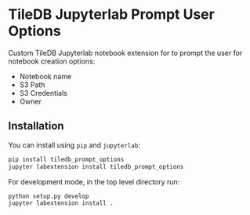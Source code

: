 # TileDB Jupyterlab Prompt User Options

Custom TileDB Jupyterlab notebook extension for to prompt the user for notebook creation options:

- Notebook name
- S3 Path
- S3 Credentials
- Owner

## Installation

You can install using `pip` and `jupyterlab`:

```bash
pip install tiledb_prompt_options
jupyter labextension install tiledb_prompt_options
```

For development mode, in the top level directory run:

```bash
python setup.py develop
jupyter labextension install .
```
